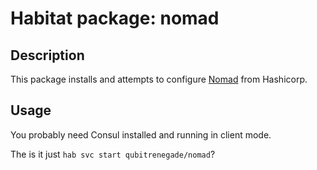 # Habitat package: nomad

## Description

This package installs and attempts to configure [Nomad](https://www.nomadproject.io) from Hashicorp.

## Usage

You probably need Consul installed and running in client mode.

The is it just `hab svc start qubitrenegade/nomad`?
